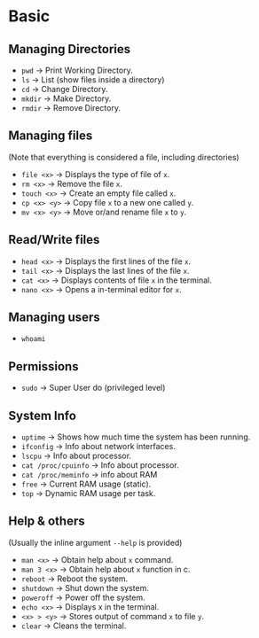 # Basic
## Managing Directories
- `pwd` → Print Working Directory.
- `ls` → List (show files inside a directory)
- `cd` → Change Directory.
- `mkdir` → Make Directory.
- `rmdir` → Remove Directory.

## Managing files
(Note that everything is considered a file, including directories)

- `file <x>` → Displays the type of file of `x`.
- `rm <x>` → Remove the file `x`.
- `touch <x>` → Create an empty file called `x`.
- `cp <x> <y>` → Copy file `x` to a new one called `y`.
- `mv <x> <y>` → Move or/and rename file `x` to `y`.

## Read/Write files
- `head <x>` → Displays the first lines of the file `x`.
- `tail <x>` → Displays the last lines of the file `x`.
- `cat <x>` → Displays contents of file `x` in the terminal.
- `nano <x>` → Opens a in-terminal editor for `x`.

## Managing users

- `whoami`

## Permissions

- `sudo` → Super User do (privileged level)

## System Info

- `uptime` → Shows how much time the system has been running.
- `ifconfig` → Info about network interfaces.
- `lscpu` → Info about processor.
- `cat /proc/cpuinfo` → Info about processor.
- `cat /proc/meminfo` → info about RAM
- `free` → Current RAM usage (static).
- `top` → Dynamic RAM usage per task.

## Help & others

(Usually the inline argument `--help` is provided)

- `man <x>` → Obtain help about `x` command.
- `man 3 <x>` → Obtain help about `x` function in c.
- `reboot` → Reboot the system.
- `shutdown` → Shut down the system.
- `poweroff` → Power off the system.
- `echo <x>` → Displays x in the terminal.
- `<x> > <y>` → Stores output of command `x` to file `y`.
- `clear` → Cleans the terminal.
